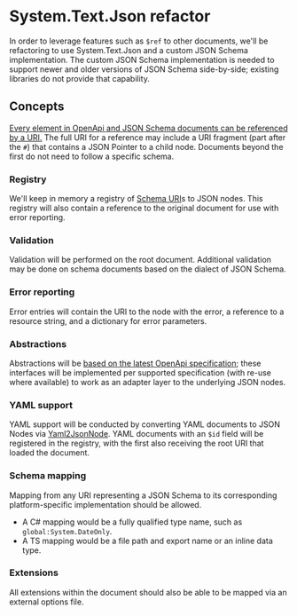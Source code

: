 # System.Text.Json refactor

In order to leverage features such as `$ref` to other documents, we'll be
refactoring to use System.Text.Json and a custom JSON Schema implementation. The
custom JSON Schema implementation is needed to support newer and older versions
of JSON Schema side-by-side; existing libraries do not provide that capability.

## Concepts

[Every element in OpenApi and JSON Schema documents can be referenced by a
URI.][uri-reference] The full URI for a reference may include a URI fragment
(part after the `#`) that contains a JSON Pointer to a child node. Documents
beyond the first do not need to follow a specific schema.

### Registry

We'll keep in memory a registry of [Schema URI][json-schema-structuring]s to
JSON nodes. This registry will also contain a reference to the original document
for use with error reporting.

### Validation

Validation will be performed on the root document. Additional validation may be
done on schema documents based on the dialect of JSON Schema.

### Error reporting

Error entries will contain the URI to the node with the error, a reference to a
resource string, and a dictionary for error parameters.

### Abstractions

Abstractions will be [based on the latest OpenApi
specification][latest-spec-schema]; these interfaces will be implemented per
supported specification (with re-use where available) to work as an adapter
layer to the underlying JSON nodes.

### YAML support

YAML support will be conducted by converting YAML documents to JSON Nodes via
[Yaml2JsonNode][json-everything]. YAML documents with an `$id` field will be
registered in the registry, with the first also receiving the root URI that
loaded the document.

### Schema mapping

Mapping from any URI representing a JSON Schema to its corresponding
platform-specific implementation should be allowed.

- A C# mapping would be a fully qualified type name, such as
  `global:System.DateOnly`.
- A TS mapping would be a file path and export name or an inline data type.

### Extensions

All extensions within the document should also be able to be mapped via an
external options file.

[json-everything]: https://docs.json-everything.net/
[uri-reference]: https://spec.openapis.org/oas/v3.1.0#relative-references-in-uris
[latest-spec-schema]: https://spec.openapis.org/oas/v3.1.0#schema
[json-schema-structuring]: https://json-schema.org/understanding-json-schema/structuring.html
